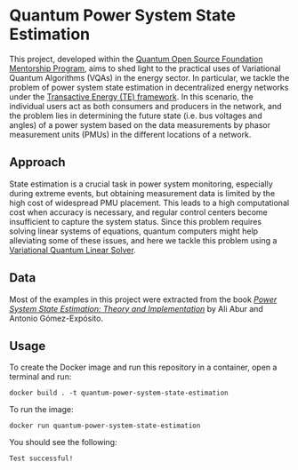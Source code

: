 # Quantum Power System State Estimation
This project, developed within the [Quantum Open Source Foundation Mentorship Program](https://qosf.org/qc_mentorship/), aims to shed light to the practical uses of Variational Quantum Algorithms (VQAs) in the energy sector. In particular, we tackle the problem of power system state estimation in decentralized energy networks under the [Transactive Energy (TE) framework](https://www.nist.gov/el/smart-grid-menu/hot-topics/transactive-energy-overview). In this scenario, the individual users act as both consumers and producers in the network, and the problem lies in determining the future state (i.e. bus voltages and angles) of a power system based on the data measurements by phasor measurement units (PMUs) in the different locations of a network.

## Approach
State estimation is a crucial task in power system monitoring, especially during extreme events, but obtaining measurement data is limited by the high cost of widespread PMU placement. This leads to a high computational cost when accuracy is necessary, and regular control centers become insufficient to capture the system status. Since this problem requires solving linear systems of equations, quantum computers might help alleviating some of these issues, and here we tackle this problem using a [Variational Quantum Linear Solver](https://arxiv.org/abs/1909.05820).

## Data
Most of the examples in this project were extracted from the book [_Power System State Estimation: Theory and Implementation_](https://www.researchgate.net/publication/259296629_Power_System_State_Estimation_Theory_and_Implementation) by Ali Abur and Antonio Gómez-Expósito.

## Usage
To create the Docker image and run this repository in a container, open a terminal and run:
```
docker build . -t quantum-power-system-state-estimation
```
To run the image:
```
docker run quantum-power-system-state-estimation
```
You should see the following:
```
Test successful!
```
